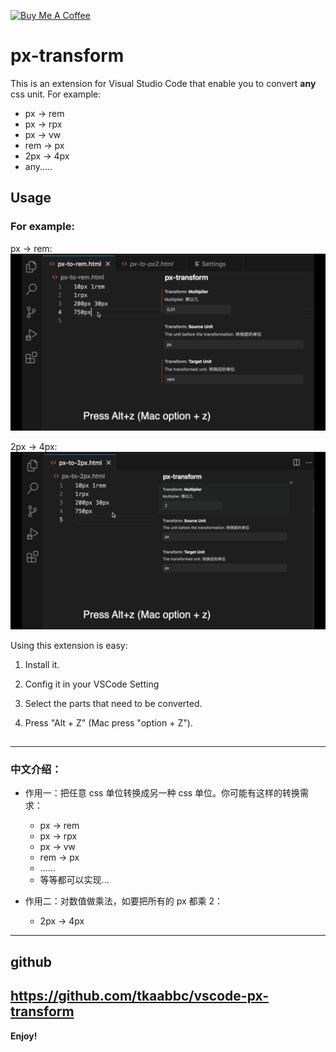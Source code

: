 <a href="https://www.buymeacoffee.com/tingkeng" target="_blank"><img src="https://cdn.buymeacoffee.com/buttons/v2/default-yellow.png" alt="Buy Me A Coffee" style="height: 40px !important;width: 167px !important;" ></a>

# px-transform

This is an extension for Visual Studio Code that enable you to convert **any** css unit. For example:

- px -> rem
- px -> rpx
- px -> vw
- rem -> px
- 2px -> 4px
- any.....

## Usage

### For example:

px -> rem: ![](/source/px-to-rem-demo.gif)

2px -> 4px: ![](/source/px-to-px-demo.gif)

Using this extension is easy:

1. Install it.

2. Config it in your VSCode Setting

3. Select the parts that need to be converted.

4. Press "Alt + Z" (Mac press "option + Z").

##

---

### 中文介绍：

- 作用一：把任意 css 单位转换成另一种 css 单位。你可能有这样的转换需求：

  - px -> rem
  - px -> rpx
  - px -> vw
  - rem -> px
  - ......
  - 等等都可以实现...

- 作用二：对数值做乘法，如要把所有的 px 都乘 2：
  - 2px -> 4px

---

## github

## https://github.com/tkaabbc/vscode-px-transform

**Enjoy!**
